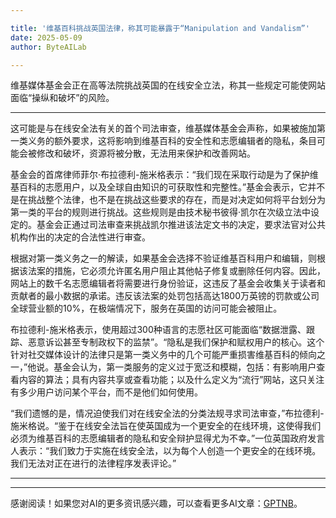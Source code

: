 ```yaml
---

title: '维基百科挑战英国法律，称其可能暴露于“Manipulation and Vandalism”'
date: 2025-05-09
author: ByteAILab

---
```


维基媒体基金会正在高等法院挑战英国的在线安全立法，称其一些规定可能使网站面临“操纵和破坏”的风险。

---
这可能是与在线安全法有关的首个司法审查，维基媒体基金会声称，如果被施加第一类义务的额外要求，这将影响到维基百科的安全性和志愿编辑者的隐私，条目可能会被修改和破坏，资源将被分散，无法用来保护和改善网站。

基金会的首席律师菲尔·布拉德利-施米格表示：“我们现在采取行动是为了保护维基百科的志愿用户，以及全球自由知识的可获取性和完整性。”基金会表示，它并不是在挑战整个法律，也不是在挑战这些要求的存在，而是对决定如何将平台划分为第一类的平台的规则进行挑战。这些规则是由技术秘书彼得·凯尔在次级立法中设定的。基金会正通过司法审查来挑战凯尔推进该法定文书的决定，要求法官对公共机构作出的决定的合法性进行审查。

根据对第一类义务之一的解读，如果基金会选择不验证维基百科用户和编辑，则根据该法案的措施，它必须允许匿名用户阻止其他帖子修复或删除任何内容。因此，网站上的数千名志愿编辑者将需要进行身份验证，这违反了基金会收集关于读者和贡献者的最小数据的承诺。违反该法案的处罚包括高达1800万英镑的罚款或公司全球营业额的10%，在极端情况下，服务在英国的访问可能会被阻止。

布拉德利-施米格表示，使用超过300种语言的志愿社区可能面临“数据泄露、跟踪、恶意诉讼甚至专制政权下的监禁”。“隐私是我们保护和赋权用户的核心。这个针对社交媒体设计的法律只是第一类义务中的几个可能严重损害维基百科的倾向之一，”他说。基金会认为，第一类服务的定义过于宽泛和模糊，包括：有影响用户查看内容的算法；具有内容共享或查看功能；以及什么定义为“流行”网站，这只关注有多少用户访问某个平台，而不是他们如何使用。

“我们遗憾的是，情况迫使我们对在线安全法的分类法规寻求司法审查，”布拉德利-施米格说。“鉴于在线安全法旨在使英国成为一个更安全的在线环境，这使得我们必须为维基百科的志愿编辑者的隐私和安全辩护显得尤为不幸。”一位英国政府发言人表示：“我们致力于实施在线安全法，以为每个人创造一个更安全的在线环境。我们无法对正在进行的法律程序发表评论。”

---
---
感谢阅读！如果您对AI的更多资讯感兴趣，可以查看更多AI文章：[GPTNB](https://gptnb.com)。